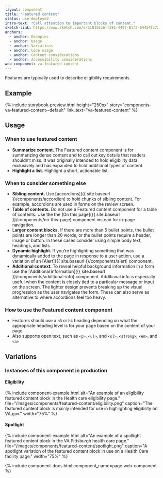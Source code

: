 ```yaml
---
layout: component
title: "Featured content"
status: use-deployed
intro-text: "Call attention to important blocks of content."
sketch-link: https://www.sketch.com/s/610156b6-f281-4497-81f3-64454fc72156/p/5D59FDA9-A9F3-492C-AF41-F48CF5117F04
anchors:
  - anchor: Examples
  - anchor: Usage
  - anchor: Variations
  - anchor: Code usage
  - anchor: Content considerations
  - anchor: Accessibility considerations
web-component: va-featured-content
---
```


Features are typically used to describe eligibility requirements.

## Example

{% include storybook-preview.html height="250px" story="components-va-featured-content--default" link_text="va-featured-content" %}

## Usage

### When to use featured content

* **Summarize content.** The Featured content component is for summarizing dense content and to call out key details that readers shouldn’t miss. It was originally intended to hold eligibility data exclusively and has expanded to hold additional types of content.
* **Highlight a list.** Highlight a short, actionable list.

### When to consider something else

* **Sibling content.** Use [accordions]({{ site.baseurl }}/components/accordion) to hold chunks of sibling content. For example, accordions are used in forms on the review screen.
* **Table of contents.** Do not use a Featured content component for a table of contents. Use the the [On this page]({{ site.baseurl }}/components/on-this-page) component instead for in-page navigation.
* **Larger content blocks.** If there are more than 5 bullet points, the bullet points are longer than 20 words, or the bullet points require a header, image or button. In these cases consider using simple body text, headings, and lists.
* **Dynamic highlight.** If you're highlighting something that was dynamically added to the page in response to a user action, use a variation of an [Alert]({{ site.baseurl }}/components/alert) component.
* **Additional context.** To reveal helpful background information in a form use the  [Additional information]({{ site.baseurl }}/components/additional-info) component. Additional info is especially useful when the content is closely tied to a particular message or input on the screen. The lighter design prevents breaking up the visual progression as the user navigates the form. These can also serve as alternative to where accordions feel too heavy.


### How to use the Featured content component 

* Features should use a `h3` or `h4` heading depending on what the appropriate heading level is for your page based on the content of your page. 
* Also supports open text, such as `<p>`, `<ul>`, and `<ol>`, `<strong>`, `<em>`, and `<a>`

## Variations

### Instances of this component in production

#### Eligibility

{% include component-example.html alt="An example of an eligibility featured content block in the Health care eligibility page." file="/images/components/featured-content/eligibility.png" caption="The featured content block is mainly intended for use in highlighting eligibility on VA.gov." width="75%" %}

#### Spotlight

{% include component-example.html alt="An example of a spotlight featured content block in the VA Pittsburgh health care page." file="/images/components/featured-content/spotlight.png" caption="A spotlight variation of the featured content block in use on a Health Care facility page." width="75%" %}


{% include component-docs.html component_name=page.web-component %}